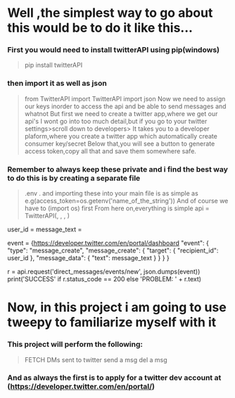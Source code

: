 # Well ,the simplest way to go about this would be to do it like this...
### First you would need to install twitterAPI using pip(windows)
> pip install twitterAPI
### then import it as well as json
> from TwitterAPI import TwitterAPI
import json
> Now we need to assign our keys inorder to access the api and be able to send messages and whatnot
> But first we need to create a twitter app,where we get our api's
> I wont go into too much detail,but if you go to your twitter settings>scroll down to developers>
> It takes you to a developer plaform,where you create a twitter app which automatically create consumer key/secret
> Below that,you will see a button to generate access token,copy all that and save them somewhere safe.
### Remember to always keep these private and i find the best way to do this is by creating a separate file
> .env . and importing these into your main file is as simple as e.g(access_token=os.getenv('name_of_the_string'))
> And of course we have to (import os) first
> From here on,everything is simple
api = TwitterAPI(<consumer key>,
                 <consumer secret>,
                 <access token key>,
                 <access token secret>)

user_id = <user id of the recipient>
message_text = <the DM text>

event = {https://developer.twitter.com/en/portal/dashboard
    "event": {
        "type": "message_create",
        "message_create": {
            "target": {
                "recipient_id": user_id
            },
            "message_data": {
                "text": message_text
            }
        }
    }
}

r = api.request('direct_messages/events/new', json.dumps(event))
print('SUCCESS' if r.status_code == 200 else 'PROBLEM: ' + r.text)

# Now, in this project i am going to use tweepy to familiarize myself with it
### This project will perform the following:
> FETCH DMs sent to twitter
> send a msg
> del a msg
### And as always the first is to apply for a twitter dev account at  (https://developer.twitter.com/en/portal/)

